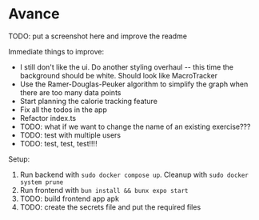 # Avance

TODO: put a screenshot here and improve the readme

Immediate things to improve:
  - I still don't like the ui. Do another styling overhaul -- this time the background should be white.
    Should look like MacroTracker
  - Use the Ramer-Douglas-Peuker algorithm to simplify the graph when there are too many data points
  - Start planning the calorie tracking feature
  - Fix all the todos in the app
  - Refactor index.ts
  - TODO: what if we want to change the name of an existing exercise???
  - TODO: test with multiple users
  - TODO: test, test, test!!!!

Setup:
1. Run backend with `sudo docker compose up`. Cleanup with `sudo docker system prune`
2. Run frontend with `bun install && bunx expo start`
3. TODO: build frontend app apk
4. TODO: create the secrets file and put the required files